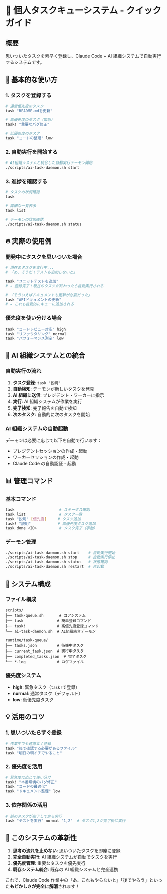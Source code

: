 # 🎯 個人タスクキューシステム - クイックガイド

## 概要

思いついたタスクを素早く登録し、Claude Code + AI 組織システムで自動実行するシステムです。

## 🚀 基本的な使い方

### 1. タスクを登録する

```bash
# 通常優先度のタスク
task "README.mdを更新"

# 高優先度のタスク（緊急）
task! "重要なバグ修正"

# 低優先度のタスク
task "コードの整理" low
```

### 2. 自動実行を開始する

```bash
# AI組織システムと統合した自動実行デーモン開始
./scripts/ai-task-daemon.sh start
```

### 3. 進捗を確認する

```bash
# タスクの状況確認
task

# 詳細な一覧表示
task list

# デーモンの状態確認
./scripts/ai-task-daemon.sh status
```

## 🔥 実際の使用例

### 開発中にタスクを思いついた場合

```bash
# 現在のタスクを実行中...
# 「あ、そうだ！テストも追加しないと」

task "ユニットテストを追加"
# → 登録完了！現在のタスクが終わったら自動実行される

# 「そういえばドキュメントも更新が必要だった」
task "APIドキュメントの更新"
# → これも自動的にキューに追加される
```

### 優先度を使い分ける場合

```bash
task "コードレビュー対応" high
task "リファクタリング" normal
task "パフォーマンス測定" low
```

## 🤖 AI 組織システムとの統合

### 自動実行の流れ

1. **タスク登録**: `task "説明"`
2. **自動検知**: デーモンが新しいタスクを発見
3. **AI 組織に送信**: プレジデント・ワーカーに指示
4. **実行**: AI 組織システムが作業を実行
5. **完了検知**: 完了報告を自動で検知
6. **次のタスク**: 自動的に次のタスクを開始

### AI 組織システムの自動起動

デーモンは必要に応じて以下を自動で行います：

- プレジデントセッションの作成・起動
- ワーカーセッションの作成・起動
- Claude Code の自動認証・起動

## 📊 管理コマンド

### 基本コマンド

```bash
task                    # ステータス確認
task list               # タスク一覧
task "説明" [優先度]     # タスク追加
task! "説明"            # 高優先度タスク追加
task done <ID>          # タスク完了（手動）
```

### デーモン管理

```bash
./scripts/ai-task-daemon.sh start    # 自動実行開始
./scripts/ai-task-daemon.sh stop     # 自動実行停止
./scripts/ai-task-daemon.sh status   # 状態確認
./scripts/ai-task-daemon.sh restart  # 再起動
```

## 🔧 システム構成

### ファイル構成

```
scripts/
├── task-queue.sh       # コアシステム
├── task               # 簡単登録コマンド
├── task!              # 高優先度登録コマンド
└── ai-task-daemon.sh  # AI組織統合デーモン

runtime/task-queue/
├── tasks.json         # 待機中タスク
├── current_task.json  # 実行中タスク
├── completed_tasks.json  # 完了タスク
└── *.log              # ログファイル
```

### 優先度システム

- **high**: 緊急タスク（`task!`で登録）
- **normal**: 通常タスク（デフォルト）
- **low**: 低優先度タスク

## 💡 活用のコツ

### 1. 思いついたらすぐ登録

```bash
# 作業中でも遠慮なく登録
task "後で確認する必要があるファイル"
task "明日の朝イチでやること"
```

### 2. 優先度を活用

```bash
# 緊急度に応じて使い分け
task! "本番環境のバグ修正"
task "コードの最適化"
task "ドキュメント整理" low
```

### 3. 依存関係の活用

```bash
# 前のタスクが完了してから実行
task "テストを実行" normal "1,2"  # タスク1,2が完了後に実行
```

## 🌟 このシステムの革新性

1. **思考の流れを止めない**: 思いついたタスクを即座に登録
2. **完全自動実行**: AI 組織システムが自動でタスクを実行
3. **優先度管理**: 重要なタスクを優先実行
4. **既存システム統合**: 既存の AI 組織システムと完全連携

これで、Claude Code 作業中の「あ、これもやらないと」「後でやろう」といった**もどかしさが完全に解消**されます！
